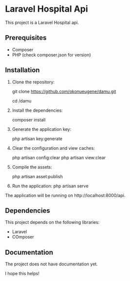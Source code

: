 # Laravel Hospital Api

This project is a Laravel Hospital api.

## Prerequisites

-   Composer
-   PHP (check composer.json for version)

## Installation

1. Clone the repository:

    git clone https://github.com/okonueugene/damu.git

    cd /damu

2. Install the dependencies:

    composer install

3. Generate the application key:

    php artisan key:generate

4. Clear the configuration and view caches:

    php artisan config:clear
    php artisan view:clear

5. Compile the assets:

    php artisan asset:publish

6. Run the application:
   php artisan serve

The application will be running on http://localhost:8000/api.

## Dependencies

This project depends on the following libraries:

-   Laravel
-   COmposer

## Documentation

The project does not have documentation yet.

I hope this helps!
